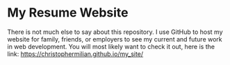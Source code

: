 # My Resume Website

There is not much else to say about this repository. I use GitHub to host my website for family, friends, or employers to see my current and future work in web development. You will most likely want to check it out, here is the link: https://christophermilian.github.io/my_site/
